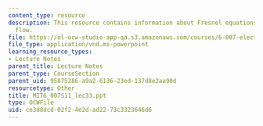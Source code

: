 ```yaml
---
content_type: resource
description: This resource contains information about Fresnel equations and EM power
  flow.
file: https://ol-ocw-studio-app-qa.s3.amazonaws.com/courses/6-007-electromagnetic-energy-from-motors-to-lasers-spring-2011/ce3d8dcd02f24e2dad2273c3323646d6_MIT6_007S11_lec33.ppt
file_type: application/vnd.ms-powerpoint
learning_resource_types:
- Lecture Notes
parent_title: Lecture Notes
parent_type: CourseSection
parent_uid: 95875286-a9a2-6136-23ed-137d8e2aa90d
resourcetype: Other
title: MIT6_007S11_lec33.ppt
type: OCWFile
uid: ce3d8dcd-02f2-4e2d-ad22-73c3323646d6
---
```

